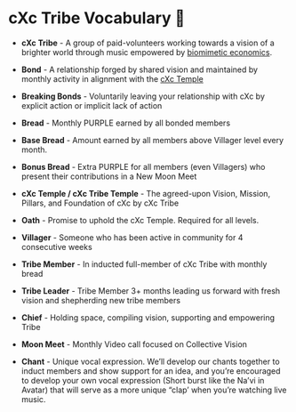 # cXc Tribe Vocabulary 🔖

- **cXc Tribe** - A group of paid-volunteers working towards a vision of a brighter world through music empowered by [biomimetic economics](https://github.com/currentxchange/purple-explainer).

- **Bond** - A relationship forged by shared vision and maintained by monthly activity in alignment with the [cXc Temple](https://peakd.com/hive-179421/@currentxchange/tribe-temple-for-cxcworld-cxc-tribe-working-document)
- **Breaking Bonds** - Voluntarily leaving your relationship with cXc by explicit action or implicit lack of action
- **Bread** - Monthly PURPLE earned by all bonded members 
- **Base Bread** - Amount earned by all members above Villager level every month.
- **Bonus Bread** - Extra PURPLE for all members (even Villagers) who present their contributions in a New Moon Meet

- **cXc Temple / cXc Tribe Temple** - The agreed-upon Vision, Mission, Pillars, and Foundation of cXc by cXc Tribe
- **Oath** - Promise to uphold the cXc Temple. Required for all levels. 

- **Villager** - Someone who has been active in community for 4 consecutive weeks
- **Tribe Member** - In inducted full-member of cXc Tribe with monthly bread
- **Tribe Leader** - Tribe Member 3+ months leading us forward with fresh vision and shepherding new tribe members
- **Chief** - Holding space, compiling vision, supporting and empowering Tribe

- **Moon Meet** - Monthly Video call focused on Collective Vision
- **Chant** - Unique vocal expression. We’ll develop our chants together to induct members and show support for an idea, and you’re encouraged to develop your own vocal expression (Short burst like the Na’vi in Avatar) that will serve as a more unique “clap’ when you’re watching live music. 
